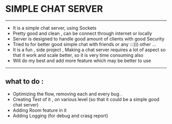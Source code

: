 # SIMPLE CHAT SERVER
---
-  It is a simple chat server, using Sockets 
-  Pretty good and clean , can be connect through internet  or locally 
-  Server is designed to handle good amount of clients with good Security
-  Tried to for better good simple chat with friends or any :::))) other ...
-  It is a fun , side project ,  Making a chat server requires a lot of  aspect so that it work and scale better, so it is very time consuming also 
-  Will do my best and add more feature which may be better to use 

---

## what to do :
- Optimizing the flow, removing each and every bug .
- Creating Test of it , on various level (so that it could be a simple good chat server)
- Adding Room feature in it
- Adding Logging (for debug and crasg report)
